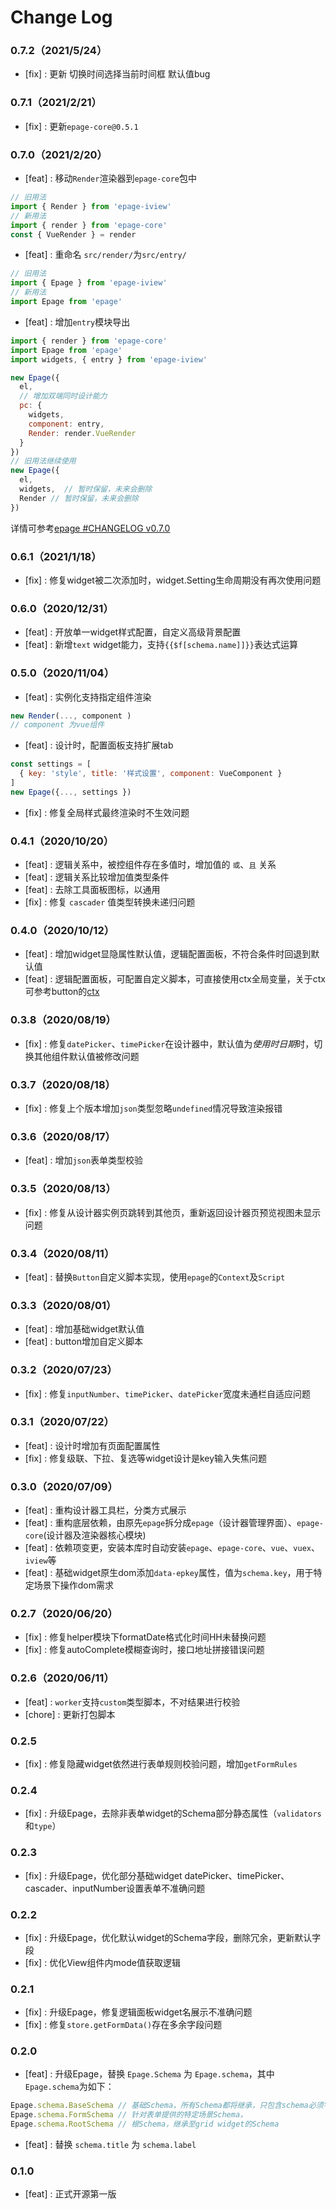 # Change Log

### 0.7.2（2021/5/24）

- [fix] : 更新 切换时间选择当前时间框 默认值bug

### 0.7.1（2021/2/21）

- [fix] : 更新`epage-core@0.5.1`

### 0.7.0（2021/2/20）

- [feat] : 移动`Render`渲染器到`epage-core`包中

```js
// 旧用法
import { Render } from 'epage-iview'
// 新用法
import { render } from 'epage-core'
const { VueRender } = render
```

- [feat] : 重命名 `src/render/`为`src/entry/`

```js
// 旧用法
import { Epage } from 'epage-iview'
// 新用法
import Epage from 'epage'
```
- [feat] : 增加`entry`模块导出
```js
import { render } from 'epage-core'
import Epage from 'epage'
import widgets, { entry } from 'epage-iview'

new Epage({
  el,
  // 增加双端同时设计能力
  pc: {
    widgets,
    component: entry,
    Render: render.VueRender
  }
})
// 旧用法继续使用
new Epage({
  el,
  widgets,  // 暂时保留，未来会删除
  Render // 暂时保留，未来会删除
})
```

详情可参考[epage #CHANGELOG v0.7.0](https://github.com/didi/epage/blob/dev/CHANGELOG.md#0702021219)

### 0.6.1（2021/1/18）

- [fix] : 修复widget被二次添加时，widget.Setting生命周期没有再次使用问题

### 0.6.0（2020/12/31）

- [feat] : 开放单一widget样式配置，自定义高级背景配置
- [feat] : 新增`text` widget能力，支持`{{$f[schema.name]]}}`表达式运算

### 0.5.0（2020/11/04）

- [feat] : 实例化支持指定组件渲染
```js
new Render(..., component )
// component 为vue组件
```
- [feat] : 设计时，配置面板支持扩展tab
```js
const settings = [
  { key: 'style', title: '样式设置', component: VueComponent }
]
new Epage({..., settings })
```
- [fix] : 修复全局样式最终渲染时不生效问题

### 0.4.1（2020/10/20）

- [feat] : 逻辑关系中，被控组件存在多值时，增加值的 `或`、`且` 关系
- [feat] : 逻辑关系比较增加值类型条件
- [feat] : 去除工具面板图标，以通用
- [fix] : 修复 `cascader` 值类型转换未递归问题

### 0.4.0（2020/10/12）

- [feat] : 增加widget显隐属性默认值，逻辑配置面板，不符合条件时回退到默认值
- [feat] : 逻辑配置面板，可配置自定义脚本，可直接使用ctx全局变量，关于ctx可参考button的[ctx](http://epage.didichuxing.com/examples/widgets/button.html#schema-option%E5%AE%9A%E4%B9%89)

### 0.3.8（2020/08/19）

- [fix] : 修复`datePicker`、`timePicker`在设计器中，默认值为*使用时日期*时，切换其他组件默认值被修改问题

### 0.3.7（2020/08/18）

- [fix] : 修复上个版本增加`json`类型忽略`undefined`情况导致渲染报错

### 0.3.6（2020/08/17）

- [feat] : 增加`json`表单类型校验


### 0.3.5（2020/08/13）

- [fix] : 修复从设计器实例页跳转到其他页，重新返回设计器页预览视图未显示问题


### 0.3.4（2020/08/11）

- [feat] : 替换`Button`自定义脚本实现，使用`epage`的`Context`及`Script`

### 0.3.3（2020/08/01）

- [feat] : 增加基础widget默认值
- [feat] : button增加自定义脚本

### 0.3.2（2020/07/23）

- [fix] : 修复`inputNumber`、`timePicker`、`datePicker`宽度未通栏自适应问题


### 0.3.1（2020/07/22）

- [feat] : 设计时增加有页面配置属性
- [fix] : 修复级联、下拉、复选等widget设计是key输入失焦问题

### 0.3.0（2020/07/09）

- [feat] : 重构设计器工具栏，分类方式展示
- [feat] : 重构底层依赖，由原先`epage`拆分成`epage`（设计器管理界面）、`epage-core`(设计器及渲染器核心模块)
- [feat] : 依赖项变更，安装本库时自动安装`epage`、`epage-core`、`vue`、`vuex`、`iview`等
- [feat] : 基础widget原生dom添加`data-epkey`属性，值为`schema.key`，用于特定场景下操作dom需求

### 0.2.7（2020/06/20）

- [fix] : 修复helper模块下formatDate格式化时间HH未替换问题
- [fix] : 修复autoComplete模糊查询时，接口地址拼接错误问题

### 0.2.6（2020/06/11）

- [feat] : `worker`支持`custom`类型脚本，不对结果进行校验
- [chore] : 更新打包脚本

### 0.2.5

- [fix] : 修复隐藏widget依然进行表单规则校验问题，增加`getFormRules`

### 0.2.4

- [fix] : 升级Epage，去除非表单widget的Schema部分静态属性（`validators`和`type`）

### 0.2.3

- [fix] : 升级Epage，优化部分基础widget datePicker、timePicker、cascader、inputNumber设置表单不准确问题

### 0.2.2

- [fix] : 升级Epage，优化默认widget的Schema字段，删除冗余，更新默认字段
- [fix] : 优化View组件内mode值获取逻辑

### 0.2.1

- [fix] : 升级Epage，修复逻辑面板widget名展示不准确问题
- [fix] : 修复`store.getFormData()`存在多余字段问题

### 0.2.0

- [feat] : 升级Epage，替换 `Epage.Schema` 为 `Epage.schema`，其中  `Epage.schema`为如下：

```js
Epage.schema.BaseSchema // 基础Schema，所有Schema都将继承，只包含schema必须字段
Epage.schema.FormSchema // 针对表单提供的特定场景Schema，
Epage.schema.RootSchema // 根Schema，继承至grid widget的Schema
```
- [feat] : 替换 `schema.title` 为 `schema.label`

### 0.1.0

- [feat] : 正式开源第一版
